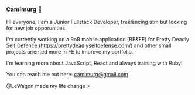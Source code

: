 ### Camimurg 🌙 

Hi everyone, I am a Junior Fullstack Developer, freelancing atm but looking for new job opporunities.

I’m currently working on a RoR mobile application (BE&FE) for Pretty Deadly Self Defence (https://prettydeadlyselfdefense.com/) and other small projects oriented more in FE to improve my portfolio.

I'm learning more about JavaScript, React and always training with Ruby!

You can reach me out here: camimurg@gmail.com

@LeWagon made my life change ⚡️ 

